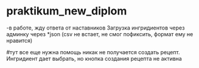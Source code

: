 # praktikum_new_diplom
-в работе, жду ответа от наставников
Загрузка ингридиентов через админку через *json  (csv не встает, не смог пофиксить, формат ему не нравится)

#тут все еще нужна помощь
никак не получается создать рецепт. Ингридиент дает выбрать, но кнопка создания рецепта не активна
